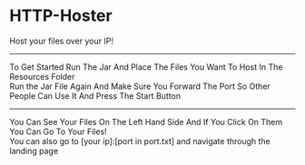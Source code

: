 # HTTP-Hoster
Host your files over your IP!
<hr>
To Get Started Run The Jar And Place The Files You Want To Host In The Resources Folder 
<br>
Run the Jar File Again And Make Sure You Forward The Port So Other People Can Use It And Press The Start Button
<hr>
You Can See Your Files On The Left Hand Side And If You Click On Them You Can Go To Your Files!
<br>
You can also go to [your ip]:[port in port.txt] and navigate through the landing page